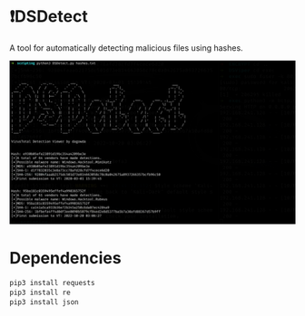 # ❗DSDetect
A tool for automatically detecting malicious files using hashes.

<p align="center">
  <img src="https://github.com/dagowda/DSDetect/blob/86d1b883c169f80a3da4ed66cbfd49a95d5edf16/screenshot.png" alt="image_alt">
</p>


# Dependencies
```bash
pip3 install requests
pip3 install re
pip3 install json
```
